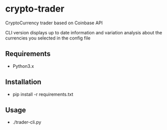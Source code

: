 # crypto-trader
    
CryptoCurrency trader based on Coinbase API

CLI version displays up to date information and variation analysis about the currencies you selected in the config file

## Requirements

- Python3.x

## Installation

- pip install -r requirements.txt

## Usage

- ./trader-cli.py


